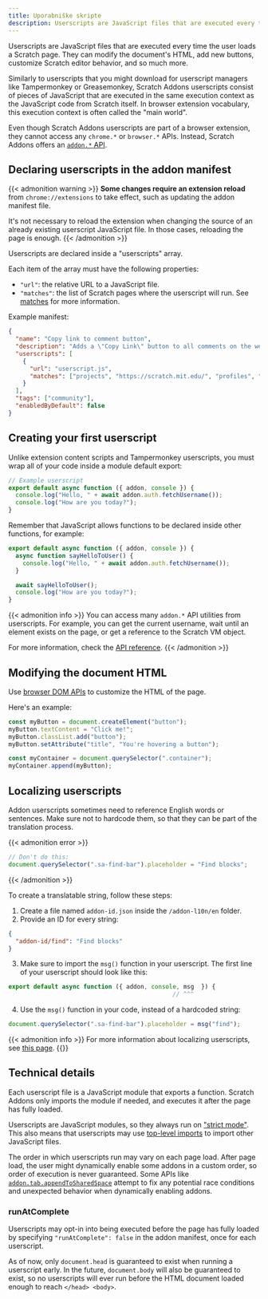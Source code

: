 ```yaml
---
title: Uporabniške skripte
description: Userscripts are JavaScript files that are executed every time the user loads a Scratch page. They can modify the document's HTML, add new buttons, customize Scratch editor behavior, and so much more.
---
```


Userscripts are JavaScript files that are executed every time the user loads a Scratch page. They can modify the document's HTML, add new buttons, customize Scratch editor behavior, and so much more.

Similarly to userscripts that you might download for userscript managers like Tampermonkey or Greasemonkey, Scratch Addons userscripts consist of pieces of JavaScript that are executed in the same execution context as the JavaScript code from Scratch itself. In browser extension vocabulary, this execution context is often called the "main world".

Even though Scratch Addons userscripts are part of a browser extension, they cannot access any `chrome.*` or `browser.*` APIs. Instead, Scratch Addons offers an [`addon.*` API](/docs/reference/addon-api/). 


## Declaring userscripts in the addon manifest

{{< admonition warning >}}
**Some changes require an extension reload** from `chrome://extensions` to take effect, such as updating the addon manifest file.

It's not necessary to reload the extension when changing the source of an already existing userscript JavaScript file. In those cases, reloading the page is enough.
{{< /admonition >}}

Userscripts are declared inside a "userscripts" array.

Each item of the array must have the following properties:
- `"url"`: the relative URL to a JavaScript file.
- `"matches"`: the list of Scratch pages where the userscript will run. See [matches](/docs/reference/addon-manifest/#matches) for more information.

Example manifest:
```json
{
  "name": "Copy link to comment button",
  "description": "Adds a \"Copy Link\" button to all comments on the website, next to the \"Report\" button.",
  "userscripts": [
    {
      "url": "userscript.js",
      "matches": ["projects", "https://scratch.mit.edu/", "profiles", "studios"]
    }
  ],
  "tags": ["community"],
  "enabledByDefault": false
}
```

## Creating your first userscript

Unlike extension content scripts and Tampermonkey userscripts, you must wrap all of your code inside a module default export:
```js
// Example userscript
export default async function ({ addon, console }) {
  console.log("Hello, " + await addon.auth.fetchUsername());
  console.log("How are you today?");
}
```

Remember that JavaScript allows functions to be declared inside other functions, for example:
```js
export default async function ({ addon, console }) {
  async function sayHelloToUser() {
    console.log("Hello, " + await addon.auth.fetchUsername());
  }

  await sayHelloToUser();
  console.log("How are you today?");
}
```

{{< admonition info >}}
You can access many `addon.*` API utilities from userscripts. For example, you can get the current username, wait until an element exists on the page, or get a reference to the Scratch VM object.

For more information, check the [API reference](/docs/reference/addon-api/).
{{< /admonition >}}


## Modifying the document HTML

Use [browser DOM APIs](https://developer.mozilla.org/en-US/docs/Web/API/HTML_DOM_API) to customize the HTML of the page.

Here's an example:
```js
const myButton = document.createElement("button");
myButton.textContent = "Click me!";
myButton.classList.add("button");
myButton.setAttribute("title", "You're hovering a button");

const myContainer = document.querySelector(".container");
myContainer.append(myButton);
```

## Localizing userscripts

Addon userscripts sometimes need to reference English words or sentences. Make sure not to hardcode them, so that they can be part of the translation process.

{{< admonition error >}}
```js
// Don't do this:
document.querySelector(".sa-find-bar").placeholder = "Find blocks";
```
{{< /admonition >}}

To create a translatable string, follow these steps:
1. Create a file named `addon-id.json` inside the `/addon-l10n/en` folder.
2. Provide an ID for every string:
```json
{
  "addon-id/find": "Find blocks"
}
```
3. Make sure to import the `msg()` function in your userscript. The first line of your userscript should look like this:
```js
export default async function ({ addon, console, msg  }) {
                                              // ^^^
```
4. Use the `msg()` function in your code, instead of a hardcoded string:
```js
document.querySelector(".sa-find-bar").placeholder = msg("find");
```

{{< admonition info >}}
For more information about localizing userscripts, see [this page](/docs/localization/localizing-addons/).
{{</admonition >}}


## Technical details

Each userscript file is a JavaScript module that exports a function. Scratch Addons only imports the module if needed, and executes it after the page has fully loaded.

Userscripts are JavaScript modules, so they always run on ["strict mode"](https://developer.mozilla.org/en-US/docs/Web/JavaScript/Reference/Strict_mode). This also means that userscripts may use [top-level imports](https://developer.mozilla.org/en-US/docs/Web/JavaScript/Reference/Statements/import) to import other JavaScript files.

The order in which userscripts run may vary on each page load. After page load, the user might dynamically enable some addons in a custom order, so order of execution is never guaranteed. Some APIs like [`addon.tab.appendToSharedSpace`](addon.tab.appendtosharedspace) attempt to fix any potential race conditions and unexpected behavior when dynamically enabling addons.

### runAtComplete

Userscripts may opt-in into being executed before the page has fully loaded by specifying `"runAtComplete": false` in the addon manifest, once for each userscript.

As of now, only `document.head` is guaranteed to exist when running a userscript early. In the future, `document.body` will also be guaranteed to exist, so no userscripts will ever run before the HTML document loaded enough to reach `</head> <body>`.
